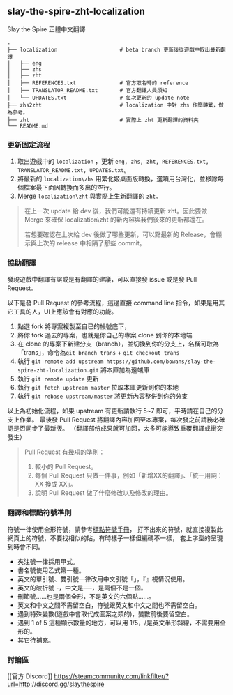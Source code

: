 ## slay-the-spire-zht-localization
Slay the Spire 正體中文翻譯

    .
    ├── localization                    # beta branch 更新後從遊戲中取出最新翻譯
    │   ├── eng
    │   ├── zhs
    │   ├── zht
    │   ├── REFERENCES.txt              # 官方取名時的 reference
    │   ├── TRANSLATOR_README.txt       # 官方翻譯人員須知
    │   └── UPDATES.txt                 # 每次更新的 update note
    ├── zhs2zht                         # localization 中對 zhs 作簡轉繁，做為參考。
    ├── zht                             # 實際上 zht 更新翻譯的資料夾
    └── README.md

### 更新固定流程

1. 取出遊戲中的 ```localization``` ，更新 ```eng, zhs, zht, REFERENCES.txt, TRANSLATOR_README.txt, UPDATES.txt```。
2. 將最新的 ```localization\zhs``` 用繁化姬桌面版轉換，選項用台灣化，並移除每個檔案最下面因轉換而多出的空行。
3. Merge ```localization\zht``` 與實際上生新翻譯的 ```zht```。
> 在上一次 update 給 dev 後，我們可能還有持續更新 zht。因此要做 Merge 來確保 localization\zht 的新內容與我們後來的更新都還在。
> 
> 若想要確認在上次給 dev 後做了哪些更新，可以點最新的 Release，會顯示與上次的 release 中相隔了那些 commit。

### 協助翻譯

發現遊戲中翻譯有誤或是有翻譯的建議，可以直接發 issue 或是發 Pull Request。

以下是發 Pull Request 的參考流程，這邊直接 command line 指令，如果是用其它工具的人，UI上應該會有對應的功能。

1. 點選 fork 將專案複製至自已的帳號底下，
2. 將你 fork 過去的專案，也就是你自己的專案 clone 到你的本地端
3. 在 clone 的專案下新建分支（branch），並切換到你的分支上，名稱可取為「trans」，命令為`git branch trans` + `git checkout trans`
4. 執行 `git remote add upstream https://github.com/bowans/slay-the-spire-zht-localization.git` 將本庫加為遠端庫
5. 執行 `git remote update` 更新
6. 執行 `git fetch upstream master` 拉取本庫更新到你的本地
7. 執行 `git rebase upstream/master` 將更新內容整併到你的分支

以上為初始化流程，如果 upstream 有更新請執行 5~7 即可，平時請在自己的分支上作業。
最後發 Pull Request 將翻譯內容加回至本專案，每次發之前請務必確認是否同步了最新版。
（翻譯部份成果就可加回，太多可能導致重覆翻譯或衝突發生）
> Pull Request 有幾項的準則：
> 1. 較小的 Pull Request。
> 2. 每個 Pull Request 只做一件事，例如「新增XX的翻譯」、「統一用詞：XX 換成 XX」。
> 3. 說明 Pull Request 做了什麼修改以及修改的理由。

### 翻譯和標點符號準則

符號一律使用全形符號，請參考[標點符號手冊](http://language.moe.gov.tw/001/Upload/FILES/SITE_CONTENT/M0001/HAU/haushou.htm)，
打不出來的符號，就直接複製此網頁上的符號，不要找相似的貼，有時樣子一樣但編碼不一樣，
套上字型的呈現到時會不同。

* 夾注號一律採用甲式。
* 書名號使用乙式第一種。
* 英文的單引號、雙引號一律改用中文引號「」，『』視情況使用。
* 英文的破折號 -，中文是──，是兩個不是一個。
* 刪節號……也是兩個全形，不是英文的六個點......。
* 英文和中文之間不需留空白，符號跟英文和中文之間也不需留空白。
* 遇到特殊變數(遊戲中會取代成圖案之類的)，變數前後要留空白。
* 遇到 1 of 5 這種顯示數量的地方，可以用 1/5，/是英文半形斜線，不需要用全形的。
* 其它待補充。

### 討論區

[[官方 Discord]] https://steamcommunity.com/linkfilter/?url=http://discord.gg/slaythespire
